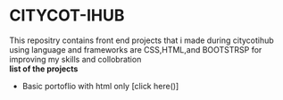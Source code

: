 # CITYCOT-IHUB
This repositry contains front end projects that i made during citycotihub using language and frameworks are CSS,HTML,and BOOTSTRSP for improving my skills and collobration
<br>
**list of the projects**
<ul>
  <li>Basic portoflio with html only [click here()]</li>
</ul>


 

 
